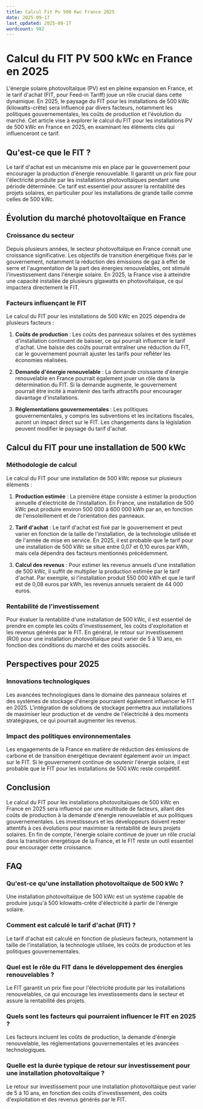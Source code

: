 ```yaml
---
title: Calcul Fit Pv 500 Kwc France 2025
date: 2025-09-17
last_updated: 2025-09-17
wordcount: 982
---
```


# Calcul du FIT PV 500 kWc en France en 2025

L'énergie solaire photovoltaïque (PV) est en pleine expansion en France, et le tarif d'achat (FIT, pour Feed-in Tariff) joue un rôle crucial dans cette dynamique. En 2025, le paysage du FIT pour les installations de 500 kWc (kilowatts-crête) sera influencé par divers facteurs, notamment les politiques gouvernementales, les coûts de production et l'évolution du marché. Cet article vise à explorer le calcul du FIT pour les installations PV de 500 kWc en France en 2025, en examinant les éléments clés qui influenceront ce tarif.

## Qu'est-ce que le FIT ?

Le tarif d'achat est un mécanisme mis en place par le gouvernement pour encourager la production d'énergie renouvelable. Il garantit un prix fixe pour l'électricité produite par les installations photovoltaïques pendant une période déterminée. Ce tarif est essentiel pour assurer la rentabilité des projets solaires, en particulier pour les installations de grande taille comme celles de 500 kWc.

## Évolution du marché photovoltaïque en France

### Croissance du secteur

Depuis plusieurs années, le secteur photovoltaïque en France connaît une croissance significative. Les objectifs de transition énergétique fixés par le gouvernement, notamment la réduction des émissions de gaz à effet de serre et l'augmentation de la part des énergies renouvelables, ont stimulé l'investissement dans l'énergie solaire. En 2025, la France vise à atteindre une capacité installée de plusieurs gigawatts en photovoltaïque, ce qui impactera directement le FIT.

### Facteurs influençant le FIT

Le calcul du FIT pour les installations de 500 kWc en 2025 dépendra de plusieurs facteurs :

1. **Coûts de production** : Les coûts des panneaux solaires et des systèmes d'installation continuent de baisser, ce qui pourrait influencer le tarif d'achat. Une baisse des coûts pourrait entraîner une réduction du FIT, car le gouvernement pourrait ajuster les tarifs pour refléter les économies réalisées.

2. **Demande d'énergie renouvelable** : La demande croissante d'énergie renouvelable en France pourrait également jouer un rôle dans la détermination du FIT. Si la demande augmente, le gouvernement pourrait être incité à maintenir des tarifs attractifs pour encourager davantage d'installations.

3. **Réglementations gouvernementales** : Les politiques gouvernementales, y compris les subventions et les incitations fiscales, auront un impact direct sur le FIT. Les changements dans la législation peuvent modifier le paysage du tarif d'achat.

## Calcul du FIT pour une installation de 500 kWc

### Méthodologie de calcul

Le calcul du FIT pour une installation de 500 kWc repose sur plusieurs éléments :

1. **Production estimée** : La première étape consiste à estimer la production annuelle d'électricité de l'installation. En France, une installation de 500 kWc peut produire environ 500 000 à 600 000 kWh par an, en fonction de l'ensoleillement et de l'orientation des panneaux.

2. **Tarif d'achat** : Le tarif d'achat est fixé par le gouvernement et peut varier en fonction de la taille de l'installation, de la technologie utilisée et de l'année de mise en service. En 2025, il est probable que le tarif pour une installation de 500 kWc se situe entre 0,07 et 0,10 euros par kWh, mais cela dépendra des facteurs mentionnés précédemment.

3. **Calcul des revenus** : Pour estimer les revenus annuels d'une installation de 500 kWc, il suffit de multiplier la production estimée par le tarif d'achat. Par exemple, si l'installation produit 550 000 kWh et que le tarif est de 0,08 euros par kWh, les revenus annuels seraient de 44 000 euros.

### Rentabilité de l'investissement

Pour évaluer la rentabilité d'une installation de 500 kWc, il est essentiel de prendre en compte les coûts d'investissement, les coûts d'exploitation et les revenus générés par le FIT. En général, le retour sur investissement (ROI) pour une installation photovoltaïque peut varier de 5 à 10 ans, en fonction des conditions du marché et des coûts associés.

## Perspectives pour 2025

### Innovations technologiques

Les avancées technologiques dans le domaine des panneaux solaires et des systèmes de stockage d'énergie pourraient également influencer le FIT en 2025. L'intégration de solutions de stockage permettra aux installations de maximiser leur production et de vendre de l'électricité à des moments stratégiques, ce qui pourrait augmenter les revenus.

### Impact des politiques environnementales

Les engagements de la France en matière de réduction des émissions de carbone et de transition énergétique devraient également avoir un impact sur le FIT. Si le gouvernement continue de soutenir l'énergie solaire, il est probable que le FIT pour les installations de 500 kWc reste compétitif.

## Conclusion

Le calcul du FIT pour les installations photovoltaïques de 500 kWc en France en 2025 sera influencé par une multitude de facteurs, allant des coûts de production à la demande d'énergie renouvelable et aux politiques gouvernementales. Les investisseurs et les développeurs doivent rester attentifs à ces évolutions pour maximiser la rentabilité de leurs projets solaires. En fin de compte, l'énergie solaire continue de jouer un rôle crucial dans la transition énergétique de la France, et le FIT reste un outil essentiel pour encourager cette croissance.

## FAQ

### Qu'est-ce qu'une installation photovoltaïque de 500 kWc ?

Une installation photovoltaïque de 500 kWc est un système capable de produire jusqu'à 500 kilowatts-crête d'électricité à partir de l'énergie solaire.

### Comment est calculé le tarif d'achat (FIT) ?

Le tarif d'achat est calculé en fonction de plusieurs facteurs, notamment la taille de l'installation, la technologie utilisée, les coûts de production et les politiques gouvernementales.

### Quel est le rôle du FIT dans le développement des énergies renouvelables ?

Le FIT garantit un prix fixe pour l'électricité produite par les installations renouvelables, ce qui encourage les investissements dans le secteur et assure la rentabilité des projets.

### Quels sont les facteurs qui pourraient influencer le FIT en 2025 ?

Les facteurs incluent les coûts de production, la demande d'énergie renouvelable, les réglementations gouvernementales et les avancées technologiques.

### Quelle est la durée typique de retour sur investissement pour une installation photovoltaïque ?

Le retour sur investissement pour une installation photovoltaïque peut varier de 5 à 10 ans, en fonction des coûts d'investissement, des coûts d'exploitation et des revenus générés par le FIT.
